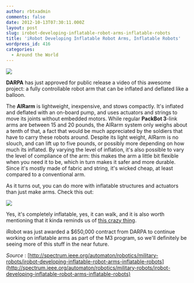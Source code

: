 ```yaml
---
author: rbtxadmin
comments: false
date: 2012-10-13T07:30:11.000Z
layout: post
slug: irobot-developing-inflatable-robot-arms-inflatable-robots
title: 'iRobot Developing Inflatable Robot Arms, Inflatable Robots'
wordpress_id: 416
categories:
  - Around the World
---
```


![](http://spectrum.ieee.org/img/inflaty_grabgrabgrab-1345622897058.jpg)

**DARPA** has just approved for public release a video of this awesome project: a fully controllable robot arm that can be inflated and deflated like a balloon.

The **AIRarm** is lightweight, inexpensive, and stows compactly. It's inflated and deflated with an on-board pump, and uses actuators and strings to move its joints without embedded motors. While regular **PackBot 3**-link arms are between 15 and 20 pounds, the AIRarm system only weighs about a tenth of that, a fact that would be much appreciated by the soldiers that have to carry these robots around. Despite its light weight, AIRarm is no slouch, and can lift up to five pounds, or possibly more depending on how much its inflated. By varying the level of inflation, it's also possible to vary the level of compliance of the arm: this makes the arm a little bit flexible when you need it to be, which in turn makes it safer and more durable. Since it's mostly made of fabric and string, it's wicked cheap, at least compared to a conventional arm.

As it turns out, you can do more with inflatable structures and actuators than just make arms. Check  this out:

 ![](http://spectrum.ieee.org/img/inflaty_walkywalk-1345627710567.jpg)

Yes, it's completely inflatable, yes, it can walk, and it is also worth mentioning that it kinda reminds us of [this crazy thing](http://spectrum.ieee.org/automaton/robotics/diy/inflatable-antroach-robot-is-big-enough-to-ride).

iRobot was just awarded a $650,000 contract from DARPA to continue working on inflatable arms as part of the M3 program, so we'll definitely be seeing more of this stuff in the near future.

_Source_ : [http://spectrum.ieee.org/automaton/robotics/military-robots/irobot-developing-inflatable-robot-arms-inflatable-robots](http://spectrum.ieee.org/automaton/robotics/military-robots/irobot-developing-inflatable-robot-arms-inflatable-robots)
